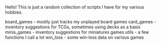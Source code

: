Hello!  This is just a random collection of scripts I have for my various hobbies.

board_games - mostly just tracks my unplayed board games
card_games - inventory suggestions for TCGs, sometimes using decks as a basis
minis_games - inventory suggestions for miniatures games
utils - a few functions I call a lot
win_loss - some win-loss data on various games